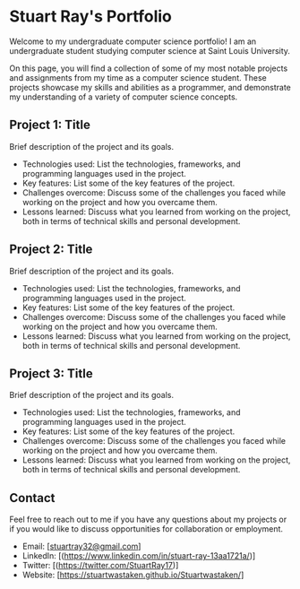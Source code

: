 # Stuart Ray's Portfolio

Welcome to my undergraduate computer science portfolio! I am an undergraduate student studying computer science at Saint Louis University.

On this page, you will find a collection of some of my most notable projects and assignments from my time as a computer science student. These projects showcase my skills and abilities as a programmer, and demonstrate my understanding of a variety of computer science concepts.

## Project 1: Title

Brief description of the project and its goals.

- Technologies used: List the technologies, frameworks, and programming languages used in the project.
- Key features: List some of the key features of the project.
- Challenges overcome: Discuss some of the challenges you faced while working on the project and how you overcame them.
- Lessons learned: Discuss what you learned from working on the project, both in terms of technical skills and personal development.

## Project 2: Title

Brief description of the project and its goals.

- Technologies used: List the technologies, frameworks, and programming languages used in the project.
- Key features: List some of the key features of the project.
- Challenges overcome: Discuss some of the challenges you faced while working on the project and how you overcame them.
- Lessons learned: Discuss what you learned from working on the project, both in terms of technical skills and personal development.

## Project 3: Title

Brief description of the project and its goals.

- Technologies used: List the technologies, frameworks, and programming languages used in the project.
- Key features: List some of the key features of the project.
- Challenges overcome: Discuss some of the challenges you faced while working on the project and how you overcame them.
- Lessons learned: Discuss what you learned from working on the project, both in terms of technical skills and personal development.

## Contact

Feel free to reach out to me if you have any questions about my projects or if you would like to discuss opportunities for collaboration or employment.

- Email: [stuartray32@gmail.com]
- LinkedIn: [(https://www.linkedin.com/in/stuart-ray-13aa1721a/)]
- Twitter: [(https://twitter.com/StuartRay17)]
- Website: [https://stuartwastaken.github.io/Stuartwastaken/]
